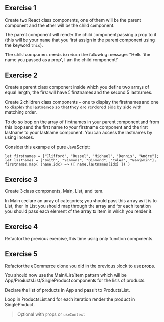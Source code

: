 ## Exercise 1

Create two React class components, one of them will be the parent component and the other will be the child component.

The parent component will render the child component passing a prop to it (this will be your name that you first assign in the parent component using the 
keyword `this`). 

The child component needs to return the following message: "Hello 'the name you passed as a prop', I am  the child component!"

## Exercise 2

Create a parent class component inside which you define two arrays of equal length, the first will have 5 firstnames and the second 5 lastnames.

Create 2 children class components – one to display the firstnames and one to display the lastnames so that they are rendered side by side with matching order.

To do so loop on the array of firstnames in your parent component and from this loop send the first name to your firstname component and the first lastname to your lastname component. You can access the lastnames by using indexes.

Consider this example of pure JavaScript:
```
let firstnames = ["Clifford", "Russel", "Michael", "Dennis", "Andre"];
let lastnames = ["Smith", "Simmons", "Diamond", "Coles", "Benjamin"];
firstnames.map( (name,idx) => ([ name,lastnames[idx] ]) )
```

## Exercise 3 

Create 3 class components, Main, List, and Item.

In Main declare an array of categories; you should pass this array as it is to List, 
then in List you should map through the array and for each iteration you should pass each element of the array to Item in which you render it.

## Exercise 4

Refactor the previous exercise, this time using only function components.

## Exercise 5

Refactor the eCommerce clone you did in the previous block to use props.

You should now use the Main/List/Item pattern which will be App/ProductsList/SingleProduct components for the lists of products. 

Declare the list of products in App and pass it to ProductsList.

Loop in ProductsList and for each iteration render the product in SingleProduct. 

> Optional with props or `useContext`
